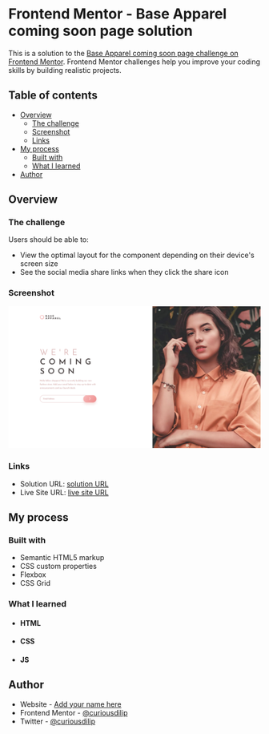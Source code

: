 # Frontend Mentor - Base Apparel coming soon page solution

This is a solution to the [Base Apparel coming soon page challenge on Frontend Mentor](https://www.frontendmentor.io/challenges/base-apparel-coming-soon-page-5d46b47f8db8a7063f9331a0). Frontend Mentor challenges help you improve your coding skills by building realistic projects.

## Table of contents

- [Overview](#overview)
  - [The challenge](#the-challenge)
  - [Screenshot](#screenshot)
  - [Links](#links)
- [My process](#my-process)
  - [Built with](#built-with)
  - [What I learned](#what-i-learned)
- [Author](#author)

## Overview

### The challenge

Users should be able to:

- View the optimal layout for the component depending on their device's screen size
- See the social media share links when they click the share icon

### Screenshot

![](./images/screenshot.png)

### Links

- Solution URL: [solution URL](https://github.com/curiousdilip/frontend-mentor/tree/main/beginner/base-apparel-coming-soon)
- Live Site URL: [live site URL](https://curiousdilip.github.io/frontend-mentor/beginner/base-apparel-coming-soon/)

## My process

### Built with

- Semantic HTML5 markup
- CSS custom properties
- Flexbox
- CSS Grid

### What I learned

- #### HTML
- #### CSS
- #### JS

## Author

- Website - [Add your name here](https://www.dilipmaurya.in)
- Frontend Mentor - [@curiousdilip](https://www.frontendmentor.io/profile/curiousdilip)
- Twitter - [@curiousdilip](https://www.twitter.com/curiousdilip)

